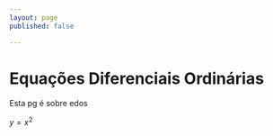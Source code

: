 ```yaml
---
layout: page
published: false

---
```

# Equações Diferenciais Ordinárias

Esta pg é sobre edos

$y=x^2$